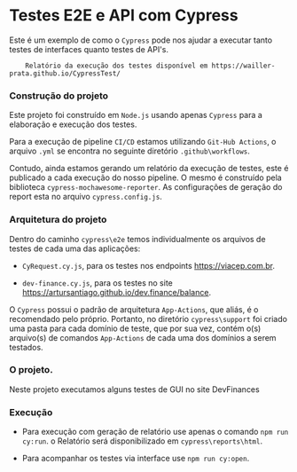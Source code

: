  # Testes E2E e API com Cypress

Este é um exemplo de como o ```Cypress``` pode nos ajudar a executar tanto testes de interfaces quanto testes de API's.

        Relatório da execução dos testes disponível em https://wailler-prata.github.io/CypressTest/

### Construção do projeto
Este projeto foi construído em ```Node.js``` usando apenas ```Cypress``` para a elaboração e execução dos testes. 

Para a execução de pipeline ```CI/CD``` estamos utilizando ```Git-Hub Actions```, o arquivo ```.yml``` se encontra no seguinte diretório ```.github\workflows```.

Contudo, ainda estamos gerando um relatório da execução de testes, este é publicado a cada execução do nosso pipeline. O mesmo é construído pela biblioteca ```cypress-mochawesome-reporter```. As configurações de geração do report esta no arquivo ```cypress.config.js```.

### Arquitetura do projeto

Dentro do caminho ```cypress\e2e``` temos individualmente os arquivos de testes de cada uma das aplicações:

* ```CyRequest.cy.js```, para os testes nos endpoints https://viacep.com.br.

* ```dev-finance.cy.js```, para os testes no site https://artursantiago.github.io/dev.finance/balance.

O ```Cypress``` possui o padrão de arquitetura ```App-Actions```, que aliás, é o recomendado pelo próprio. Portanto, no diretório ```cypress\support``` foi criado uma pasta para cada domínio de teste, que por sua vez, contém o(s) arquivo(s) de comandos ```App-Actions``` de cada uma dos domínios a serem testados.

### O projeto. 

Neste projeto executamos alguns testes de GUI no site DevFinances

### Execução

* Para execução com geração de relatório use apenas o comando ```npm run cy:run```. o Relatório será disponibilizado em ```cypress\reports\html```.

* Para acompanhar os testes via interface use ```npm run cy:open```.